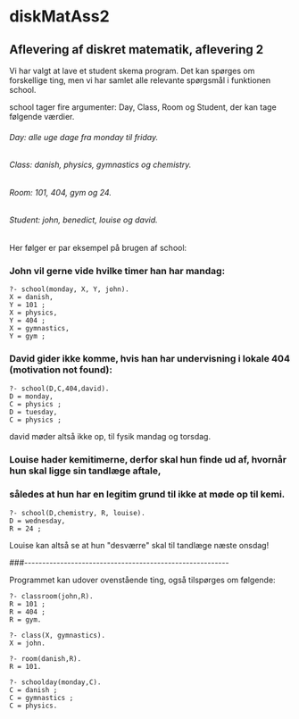 # diskMatAss2
## Aflevering af diskret matematik, aflevering 2


Vi har valgt at lave et student skema program.
Det kan spørges om forskellige ting, men vi har samlet alle 
relevante spørgsmål i funktionen school.



school tager fire argumenter: Day, Class, Room og Student, der kan tage følgende værdier.
###### Day: alle uge dage fra monday til friday.
###### Class: danish, physics, gymnastics og chemistry.
###### Room: 101, 404, gym og 24.
###### Student: john, benedict, louise og david.
Her følger er par eksempel på brugen af school:

### John vil gerne vide hvilke timer han har mandag:
``` 
?- school(monday, X, Y, john).
X = danish,
Y = 101 ;
X = physics,
Y = 404 ;
X = gymnastics,
Y = gym ;
```


### David gider ikke komme, hvis han har undervisning i lokale 404 (motivation not found):

``` 
?- school(D,C,404,david).
D = monday,
C = physics ;
D = tuesday,
C = physics ;
```
david møder altså ikke op, til fysik mandag og torsdag.

### Louise hader kemitimerne, derfor skal hun finde ud af, hvornår hun skal ligge sin tandlæge aftale,
### således at hun har en legitim grund til ikke at møde op til kemi.
``` 
?- school(D,chemistry, R, louise).
D = wednesday,
R = 24 ;
```
Louise kan altså se at hun "desværre" skal til tandlæge næste onsdag!


###---------------------------------------------------------

Programmet kan udover ovenstående ting, også tilspørges om følgende: 
``` 
?- classroom(john,R).
R = 101 ;
R = 404 ;
R = gym.

```
``` 
?- class(X, gymnastics).
X = john.
```
``` 
?- room(danish,R).
R = 101.
```
``` 
?- schoolday(monday,C).
C = danish ;
C = gymnastics ;
C = physics.
```


